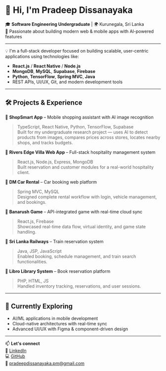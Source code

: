 # 👋 Hi, I'm Pradeep Dissanayaka

🎓 **Software Engineering Undergraduate** | 🌍 Kurunegala, Sri Lanka  
🔧 Passionate about building modern web & mobile apps with AI-powered features

---

💡 I'm a full-stack developer focused on building scalable, user-centric applications using technologies like:

- **React.js** / **React Native** / **Node.js**
- **MongoDB**, **MySQL**, **Supabase**, **Firebase**
- **Python**, **TensorFlow**, **Spring MVC**, **Java**
- REST APIs, UI/UX, Git, and modern development tools

---

## 🛠️ Projects & Experience

🔹 **ShopSmart App** – Mobile shopping assistant with AI image recognition  
> TypeScript, React Native, Python, TensorFlow, Supabase  
Built for my undergraduate research project — uses AI to detect products from images, compares prices across stores, locates nearby shops, and tracks budgets.

🔹 **Rivers Edge Villa Web App** – Full-stack hospitality management system  
> React.js, Node.js, Express, MongoDB  
Built reservation and customer modules for a real-world hospitality client.

🔹 **DM Car Rental** – Car booking web platform  
> Spring MVC, MySQL  
Designed complete rental workflow with login, vehicle management, and bookings.

🔹 **Banarush Game** – API-integrated game with real-time cloud sync  
> React.js, Firebase  
Showcased real-time data flow, virtual identity, and game state handling.

🔹 **Sri Lanka Railways** – Train reservation system  
> Java, JSP, JavaScript  
Enabled booking, schedule management, and train search functionalities.

🔹 **Libro Library System** – Book reservation platform  
> PHP, HTML, JS  
Handled inventory tracking, reservations, and user sessions.

---

## 📌 Currently Exploring

- AI/ML applications in mobile development  
- Cloud-native architectures with real-time sync  
- Advanced UI/UX with Figma & component-driven design

---

📫 **Let's connect**  
🔗 [LinkedIn](https://www.linkedin.com/in/pradeep-dissanayaka-pm)  
💻 [GitHub](https://github.com/PradeepDi)  
📧 pradeepdissanayaka.pm@gmail.com  
